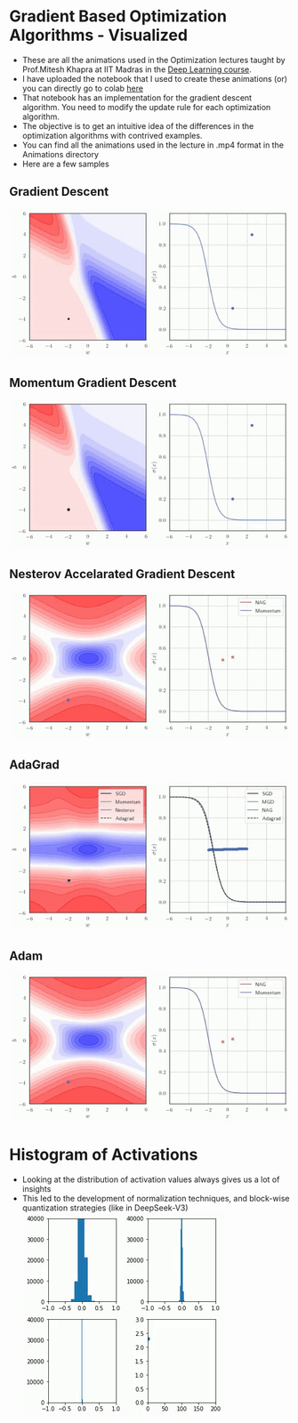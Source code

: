 # Gradient Based Optimization Algorithms - Visualized
- These are all the animations used in the Optimization lectures taught by Prof.Mitesh Khapra at IIT Madras in the [Deep Learning course](https://cse.iitm.ac.in/~miteshk/CS6910.html).
- I have uploaded the notebook that I used to create these animations (or) you can directly go to colab [here](https://colab.research.google.com/drive/1LEpnHVFpHzuNIFDWS6GCFw4DIKqe2aBu?usp=sharing) 
- That notebook has an implementation for the gradient descent algorithm. You need to modify the update rule for each optimization algorithm. 
- The objective is to get an intuitive idea of the differences in the optimization algorithms with contrived examples.
- You can find all the animations used in the lecture in .mp4 format in the Animations directory
- Here are a few samples

## Gradient Descent
![Alternate image text](animations/GD_2D.gif)

## Momentum Gradient Descent
![Alternate image text](animations/mgd.gif)

## Nesterov Accelarated Gradient Descent
![Alternate image text](animations/nag.gif)

## AdaGrad
![Alternate image text](animations/adagrad.gif)

## Adam
![Alternate image text](animations/nag.gif)

# Histogram of Activations
- Looking at the distribution of activation values always gives us a lot of insights
- This led to the development of normalization techniques, and block-wise quantization strategies (like in DeepSeek-V3)
![Alternate image text](animations/activation_bn.gif)
